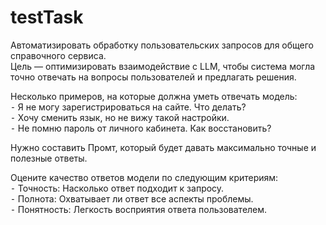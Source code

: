 # testTask  

Автоматизировать обработку пользовательских запросов для общего справочного сервиса.  
Цель — оптимизировать взаимодействие с LLM, чтобы система могла точно отвечать на вопросы пользователей и предлагать решения.  

Несколько примеров, на которые должна уметь отвечать модель:  
⁃ Я не могу зарегистрироваться на сайте. Что делать?  
⁃ Хочу сменить язык, но не вижу такой настройки.  
⁃ Не помню пароль от личного кабинета. Как восстановить?  

Нужно составить Промт, который будет давать максимально точные и полезные ответы.  

Оцените качество ответов модели по следующим критериям:  
⁃ Точность: Насколько ответ подходит к запросу.  
⁃ Полнота: Охватывает ли ответ все аспекты проблемы.  
⁃ Понятность: Легкость восприятия ответа пользователем.  